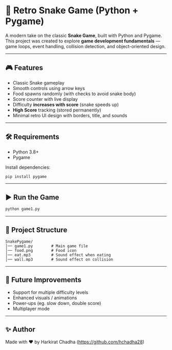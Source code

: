 # 🐍 Retro Snake Game (Python + Pygame)

A modern take on the classic **Snake Game**, built with Python and Pygame.
This project was created to explore **game development fundamentals** — game loops, event handling, collision detection, and object-oriented design.

---

## 🎮 Features
- Classic Snake gameplay  
- Smooth controls using arrow keys  
- Food spawns randomly (with checks to avoid snake body)  
- Score counter with live display  
- Difficulty **increases with score** (snake speeds up)  
- **High Score** tracking (stored permanently)  
- Minimal retro UI design with borders, title, and sounds  

---

## 🛠 Requirements
- Python 3.8+  
- Pygame  

Install dependencies:
```bash
pip install pygame
````

---

## ▶️ Run the Game

```bash
python game1.py
```

---

## 📂 Project Structure

```
SnakePygame/
│── game1.py        # Main game file
│── food.png        # Food icon
│── eat.mp3         # Sound effect when eating
│── wall.mp3        # Sound effect on collision
```

---

## 🚀 Future Improvements

* Support for multiple difficulty levels
* Enhanced visuals / animations
* Power-ups (eg. slow down, double score)
* Multiplayer mode

---

## ✨ Author

Made with ❤️ by Harkirat Chadha (https://github.com/hchadha28)

